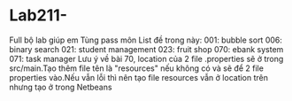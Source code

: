 # Lab211-
Full bộ lab giúp em Tùng pass môn
List đề trong này:
001: bubble sort
006: binary search 
021: student management
023: fruit shop
070: ebank system
071: task manager
Lưu ý về bài 70, location của 2 file .properties sẽ ở trong src/main.Tạo thêm file tên là "resources" nếu không có và sẽ để 2 file properties vào.Nếu vẫn lỗi thì nên tạo file resources vẫn ở location trên nhưng tạo ở trong Netbeans
